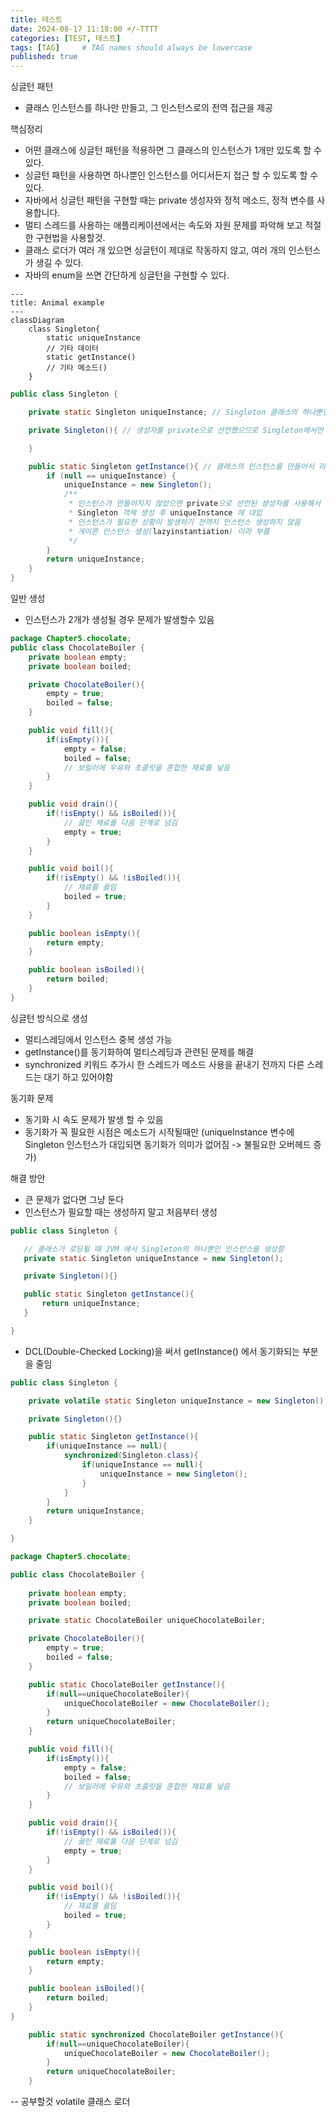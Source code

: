 ```yaml
---
title: 테스트
date: 2024-08-17 11:18:00 +/-TTTT
categories: [TEST, 테스트]
tags: [TAG]     # TAG names should always be lowercase
published: true
---
```


싱글턴 패턴
 - 클래스 인스턴스를 하나만 만들고, 그 인스턴스로의 전역 접근을 제공
 

핵심정리
 - 어떤 클래스에 싱글턴 패턴을 적용하면 그 클래스의 인스턴스가 1개만 있도록 할 수 있다.
 - 싱글턴 패턴을 사용하면 하나뿐인 인스턴스를 어디서든지 접근 할 수 있도록 할 수 있다.
 - 자바에서 싱글턴 패턴을 구현할 때는 private 생성자와 정적 메소드, 정적 변수를 사용합니다.
 - 멀티 스레드를 사용하는 애플리케이션에서는 속도와 자원 문제를 파악해 보고 적절한 구현법을 사용할것.
 - 클래스 로더가 여러 개 있으면 싱글턴이 제대로 작동하지 않고, 여러 개의 인스턴스가 생길 수 있다.
 - 자바의 enum을 쓰면 간단하게 싱글턴을 구현할 수 있다.

``` mermaid
---
title: Animal example
---
classDiagram
    class Singleton{
        static uniqueInstance
        // 기타 데이터
        static getInstance()
        // 기타 메소드()
    }
```



```java
public class Singleton {

    private static Singleton uniqueInstance; // Singleton 클래스의 하나뿐인 인스턴스를 저장하는 정적 변수

    private Singleton(){ // 생성자를 private으로 선언했으므로 Singleton에서만 클래스 인스턴스 만들 수 있음

    }

    public static Singleton getInstance(){ // 클래스의 인스턴스를 만들어서 리턴
        if (null == uniqueInstance) {
            uniqueInstance = new Singleton();
            /**
             * 인스턴스가 만들어지지 않았으면 private으로 선언된 생성자를 사용해서 
             * Singleton 객체 생성 후 uniqueInstance 에 대입
             * 인스턴스가 필요한 상황이 발생하기 전까지 인스턴스 생성하지 않음
             * 게이른 인스턴스 생성(lazyinstantiation) 이라 부름
             */
        }
        return uniqueInstance;
    }
}
```

일반 생성 
 - 인스턴스가 2개가 생성될 경우 문제가 발생할수 있음
```java
package Chapter5.chocolate;
public class ChocolateBoiler {
    private boolean empty;
    private boolean boiled;

    private ChocolateBoiler(){
        empty = true;
        boiled = false;
    }

    public void fill(){
        if(isEmpty()){
            empty = false;
            boiled = false;
            // 보일러에 우유와 초콜릿을 혼합한 재료를 넣음
        }
    }

    public void drain(){
        if(!isEmpty() && isBoiled()){
            // 끓인 재료를 다음 단계로 넘김
            empty = true;
        }
    }

    public void boil(){
        if(!isEmpty() && !isBoiled()){
            // 재료를 끓임
            boiled = true;
        }
    }

    public boolean isEmpty(){
        return empty;
    }

    public boolean isBoiled(){
        return boiled;
    }
}
```

싱글턴 방식으로 생성 
 - 멀티스레딩에서 인스턴스 중복 생성 가능
 - getInstance()를 동기화하여 멀티스레딩과 관련된 문제를 해결
 - synchronized 키워드 추가시 한 스레드가 메소드 사용을 끝내기 전까지 다른 스레드는 대기 하고 있어야함

동기화 문제
 - 동기화 시 속도 문제가 발생 할 수 있음
 - 동기화가 꼭 필요한 시점은 메소드가 시작될때만
(uniqueInstance 변수에 Singleton 인스턴스가 대입되면 동기화가 의미가 없어짐 -> 불필요한 오버헤드 증가)

해결 방안
 - 큰 문제가 없다면 그냥 둔다
 - 인스턴스가 필요할 때는 생성하지 말고 처음부터 생성

 ```java
 public class Singleton {

    // 클래스가 로딩될 때 JVM 에서 Singleton의 하나뿐인 인스턴스를 생성함
    private static Singleton uniqueInstance = new Singleton();

    private Singleton(){}

    public static Singleton getInstance(){
        return uniqueInstance;
    }

}
```

 - DCL(Double-Checked Locking)을 써서 getInstance() 에서 동기화되는 부분을 줄임

```java
public class Singleton {

    private volatile static Singleton uniqueInstance = new Singleton();

    private Singleton(){}

    public static Singleton getInstance(){
        if(uniqueInstance == null){
            synchronized(Singleton.class){
                if(uniqueInstance == null){
                    uniqueInstance = new Singleton();
                }
            }
        }
        return uniqueInstance;
    }

}
```

```java
package Chapter5.chocolate;

public class ChocolateBoiler {
    
    private boolean empty;
    private boolean boiled;

    private static ChocolateBoiler uniqueChocolateBoiler;

    private ChocolateBoiler(){
        empty = true;
        boiled = false;
    }

    public static ChocolateBoiler getInstance(){
        if(null==uniqueChocolateBoiler){
            uniqueChocolateBoiler = new ChocolateBoiler();
        }
        return uniqueChocolateBoiler;
    }

    public void fill(){
        if(isEmpty()){
            empty = false;
            boiled = false;
            // 보일러에 우유와 초콜릿을 혼합한 재료를 넣음
        }
    }

    public void drain(){
        if(!isEmpty() && isBoiled()){
            // 끓인 재료를 다음 단계로 넘김
            empty = true;
        }
    }

    public void boil(){
        if(!isEmpty() && !isBoiled()){
            // 재료를 끓임
            boiled = true;
        }
    }

    public boolean isEmpty(){
        return empty;
    }

    public boolean isBoiled(){
        return boiled;
    }
}
```

```java
    public static synchronized ChocolateBoiler getInstance(){
        if(null==uniqueChocolateBoiler){
            uniqueChocolateBoiler = new ChocolateBoiler();
        }
        return uniqueChocolateBoiler;
    }
```

-- 공부할것
volatile
클래스 로더